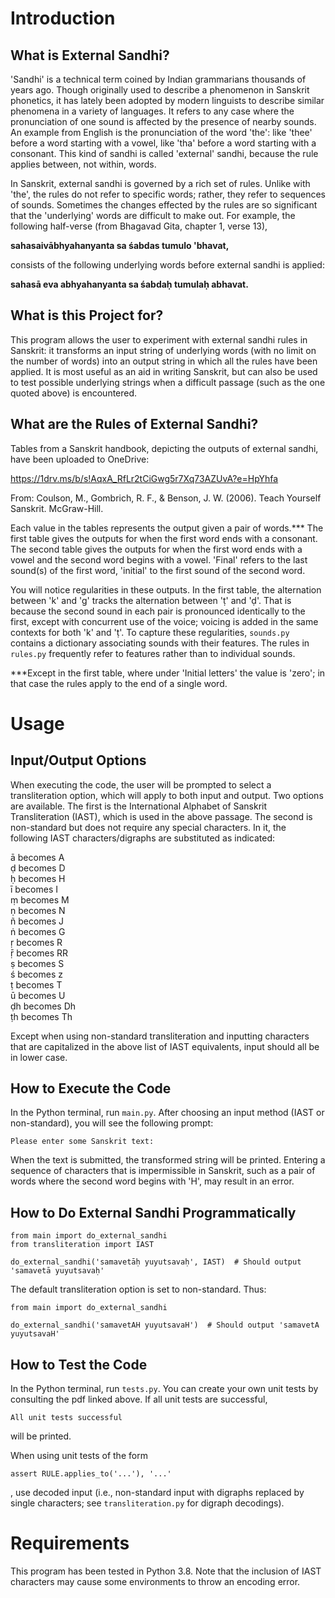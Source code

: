 # Introduction

## What is External Sandhi?
'Sandhi' is a technical term coined by Indian grammarians thousands of years ago. Though originally used to describe a phenomenon in Sanskrit phonetics, it has lately been adopted by modern linguists to describe similar phenomena in a variety of languages. It refers to any case where the pronunciation of one sound is affected by the presence of nearby sounds. An example from English is the pronunciation of the word 'the': like 'thee' before a word starting with a vowel, like 'tha' before a word starting with a consonant. This kind of sandhi is called 'external' sandhi, because the rule applies between, not within, words.

In Sanskrit, external sandhi is governed by a rich set of rules. Unlike with 'the', the rules do not refer to specific words; rather, they refer to sequences of sounds. Sometimes the changes effected by the rules are so significant that the 'underlying' words are difficult to make out. For example, the following half-verse (from Bhagavad Gita, chapter 1, verse 13),

<b> sahasaivābhyahanyanta sa śabdas tumulo 'bhavat, </b>

consists of the following underlying words before external sandhi is applied:

<b> sahasā eva abhyahanyanta sa śabdaḥ tumulaḥ abhavat. </b>

## What is this Project for?
This program allows the user to experiment with external sandhi rules in Sanskrit: it transforms an input string of underlying words (with no limit on the number of words) into an output string in which all the rules have been applied. It is most useful as an aid in writing Sanskrit, but can also be used to test possible underlying strings when a difficult passage (such as the one quoted above) is encountered.

## What are the Rules of External Sandhi?
Tables from a Sanskrit handbook, depicting the outputs of external sandhi, have been uploaded to OneDrive:

https://1drv.ms/b/s!AqxA_RfLr2tCiGwg5r7Xq73AZUvA?e=HpYhfa

From: Coulson, M., Gombrich, R. F., & Benson, J. W. (2006). Teach Yourself Sanskrit. McGraw-Hill.

Each value in the tables represents the output given a pair of words.*** The first table gives the outputs for when the first word ends with a consonant. The second table gives the outputs for when the first word ends with a vowel and the second word begins with a vowel. 'Final' refers to the last sound(s) of the first word, 'initial' to the first sound of the second word.

You will notice regularities in these outputs. In the first table, the alternation between 'k' and 'g' tracks the alternation between 'ṭ' and 'ḍ'. That is because the second sound in each pair is pronounced identically to the first, except with concurrent use of the voice; voicing is added in the same contexts for both 'k' and 'ṭ'. To capture these regularities, `sounds.py` contains a dictionary associating sounds with their features. The rules in `rules.py` frequently refer to features rather than to individual sounds.

***Except in the first table, where under 'Initial letters' the value is 'zero'; in that case the rules apply to the end of a single word.

# Usage

## Input/Output Options
When executing the code, the user will be prompted to select a transliteration option, which will apply to both input and output. Two options are available. The first is the International Alphabet of Sanskrit Transliteration (IAST), which is used in the above passage. The second is non-standard but does not require any special characters. In it, the following IAST characters/digraphs are substituted as indicated:

ā becomes A\
ḍ becomes D\
ḥ becomes H\
ī becomes I\
ṃ becomes M\
ṇ becomes N\
ñ becomes J\
ṅ becomes G\
ṛ becomes R\
ṝ becomes RR\
ṣ becomes S\
ś becomes z\
ṭ becomes T\
ū becomes U\
ḍh becomes Dh\
ṭh becomes Th

Except when using non-standard transliteration and inputting characters that are capitalized in the above list of IAST equivalents, input should all be in lower case.

## How to Execute the Code
In the Python terminal, run `main.py`. After choosing an input method (IAST or non-standard), you will see the following prompt: 
```
Please enter some Sanskrit text: 
```
When the text is submitted, the transformed string will be printed. Entering a sequence of characters that is impermissible in Sanskrit, such as a pair of words where the second word begins with 'H', may result in an error.

## How to Do External Sandhi Programmatically

```
from main import do_external_sandhi
from transliteration import IAST

do_external_sandhi('samavetāḥ yuyutsavaḥ', IAST)  # Should output 'samavetā yuyutsavaḥ'
```
The default transliteration option is set to non-standard. Thus:

```
from main import do_external_sandhi

do_external_sandhi('samavetAH yuyutsavaH')  # Should output 'samavetA yuyutsavaH'
```

## How to Test the Code
In the Python terminal, run `tests.py`. You can create your own unit tests by consulting the pdf linked above. If all unit tests are successful,
```
All unit tests successful
```
will be printed.

When using unit tests of the form

```
assert RULE.applies_to('...'), '...'
```
, use decoded input (i.e., non-standard input with digraphs replaced by single characters; see `transliteration.py` for digraph decodings).

# Requirements
This program has been tested in Python 3.8. Note that the inclusion of IAST characters may cause some environments to throw an encoding error.